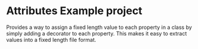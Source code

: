 # Attributes Example project
Provides a way to assign a fixed length value to each property in a class by simply adding a decorator to each property.
This makes it easy to extract values into a fixed length file format.
